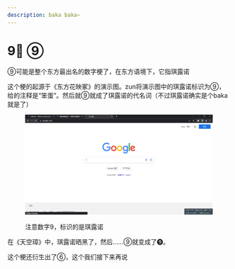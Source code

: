 ```yaml
---
description: baka baka~
---
```


# 9⃣ ⑨

⑨可能是整个东方最出名的数字梗了，在东方语境下，它指琪露诺

这个梗的起源于《东方花映冢》的演示图。zun将演示图中的琪露诺标识为⑨，给的注释是“笨蛋”。然后就⑨就成了琪露诺的代名词（不过琪露诺确实是个baka就是了）

<figure><img src="../../.gitbook/assets/image.png" alt=""><figcaption><p>注意数字9，标识的是琪露诺</p></figcaption></figure>

在《天空璋》中，琪露诺晒黑了，然后……⑨就变成了❾。

这个梗还衍生出了⑥，这个我们接下来再说
